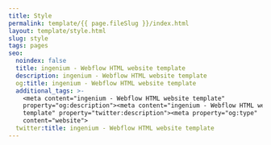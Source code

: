 ```yaml
---
title: Style
permalink: template/{{ page.fileSlug }}/index.html
layout: template/style.html
slug: style
tags: pages
seo:
  noindex: false
  title: ingenium - Webflow HTML website template
  description: ingenium - Webflow HTML website template
  og:title: ingenium - Webflow HTML website template
  additional_tags: >-
    <meta content="ingenium - Webflow HTML website template"
    property="og:description"><meta content="ingenium - Webflow HTML website
    template" property="twitter:description"><meta property="og:type"
    content="website">
  twitter:title: ingenium - Webflow HTML website template
---
```




